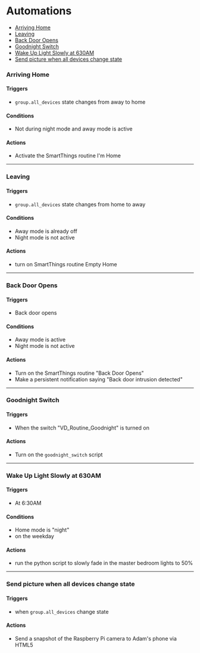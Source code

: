 # Automations

* [Arriving Home](#arriving-home)
* [Leaving](#leaving)
* [Back Door Opens](#back-door-opens)
* [Goodnight Switch](#goodnight-switch)
* [Wake Up Light Slowly at 630AM](#wake-up-light-slowly-at-630am)
* [Send picture when all devices change state](#send-picture-when-all-devices-change-state)

### Arriving Home

#### Triggers
* `group.all_devices` state changes from away to home
#### Conditions
* Not during night mode and away mode is active
#### Actions
* Activate the SmartThings routine I'm Home

---
### Leaving

#### Triggers
* `group.all_devices` state changes from home to away
#### Conditions
* Away mode is already off
* Night mode is not active
#### Actions
* turn on SmartThings routine Empty Home
----
### Back Door Opens

#### Triggers
* Back door opens
#### Conditions
* Away mode is active
* Night mode is not active
#### Actions
* Turn on the SmartThings routine "Back Door Opens"
* Make a persistent notification saying "Back door intrusion detected"

---

### Goodnight Switch

#### Triggers
* When the switch "VD_Routine_Goodnight" is turned on

#### Actions
* Turn on the `goodnight_switch` script

---

### Wake Up Light Slowly at 630AM

#### Triggers
* At 6:30AM 
#### Conditions
* Home mode is "night"
* on the weekday
#### Actions
* run the python script to slowly fade in the master bedroom lights to 50%
---

### Send picture when all devices change state
#### Triggers
* when `group.all_devices` change state

#### Actions
* Send a snapshot of the Raspberry Pi camera to Adam's phone via HTML5
